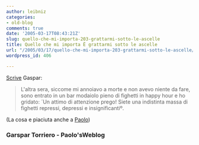 ```yaml
---
author: leibniz
categories:
- old-blog
comments: true
date: '2005-03-17T08:43:21Z'
slug: quello-che-mi-importa-203-grattarmi-sotto-le-ascelle
title: Quello che mi importa Ë grattarmi sotto le ascelle
url: "/2005/03/17/quello-che-mi-importa-203-grattarmi-sotto-le-ascelle/"
wordpress_id: 406

---
```

[Scrive](https://www.gaspartorriero.it/HTML/blogarchive/2005_03_13_archive.html#111098267706680708) Gaspar:




> 

> 
> L'altra sera, siccome mi annoiavo a morte e non avevo niente da
fare, sono entrato in un bar modaiolo pieno di fighetti in happy hour e
ho gridato: ´Un attimo di attenzione prego! Siete una indistinta massa
di fighetti repressi, depressi e insignificantiº.




(La cosa e piaciuta anche a [Paolo](https://paolo.evectors.it/italian/2005/03/16.html#a2450))




### Garspar Torriero - Paolo'sWeblog
